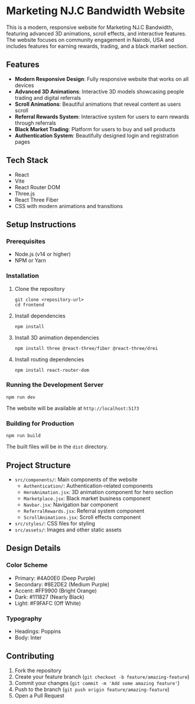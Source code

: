 # Marketing NJ.C Bandwidth Website

This is a modern, responsive website for Marketing NJ.C Bandwidth, featuring advanced 3D animations, scroll effects, and interactive features. The website focuses on community engagement in Nairobi, USA and includes features for earning rewards, trading, and a black market section.

## Features

- **Modern Responsive Design**: Fully responsive website that works on all devices
- **Advanced 3D Animations**: Interactive 3D models showcasing people trading and digital referrals
- **Scroll Animations**: Beautiful animations that reveal content as users scroll
- **Referral Rewards System**: Interactive system for users to earn rewards through referrals
- **Black Market Trading**: Platform for users to buy and sell products
- **Authentication System**: Beautifully designed login and registration pages

## Tech Stack

- React
- Vite
- React Router DOM
- Three.js
- React Three Fiber
- CSS with modern animations and transitions

## Setup Instructions

### Prerequisites

- Node.js (v14 or higher)
- NPM or Yarn

### Installation

1. Clone the repository
   ```
   git clone <repository-url>
   cd frontend
   ```

2. Install dependencies
   ```
   npm install
   ```

3. Install 3D animation dependencies
   ```
   npm install three @react-three/fiber @react-three/drei
   ```

4. Install routing dependencies
   ```
   npm install react-router-dom
   ```

### Running the Development Server

```
npm run dev
```

The website will be available at `http://localhost:5173`

### Building for Production

```
npm run build
```

The built files will be in the `dist` directory.

## Project Structure

- `src/components/`: Main components of the website
  - `Authentication/`: Authentication-related components
  - `HeroAnimation.jsx`: 3D animation component for hero section
  - `Marketplace.jsx`: Black market business component
  - `Navbar.jsx`: Navigation bar component
  - `ReferralRewards.jsx`: Referral system component
  - `ScrollAnimations.jsx`: Scroll effects component
- `src/styles/`: CSS files for styling
- `src/assets/`: Images and other static assets

## Design Details

### Color Scheme

- Primary: #4A00E0 (Deep Purple)
- Secondary: #8E2DE2 (Medium Purple)
- Accent: #FF9900 (Bright Orange)
- Dark: #111827 (Nearly Black)
- Light: #F9FAFC (Off White)

### Typography

- Headings: Poppins
- Body: Inter

## Contributing

1. Fork the repository
2. Create your feature branch (`git checkout -b feature/amazing-feature`)
3. Commit your changes (`git commit -m 'Add some amazing feature'`)
4. Push to the branch (`git push origin feature/amazing-feature`)
5. Open a Pull Request
